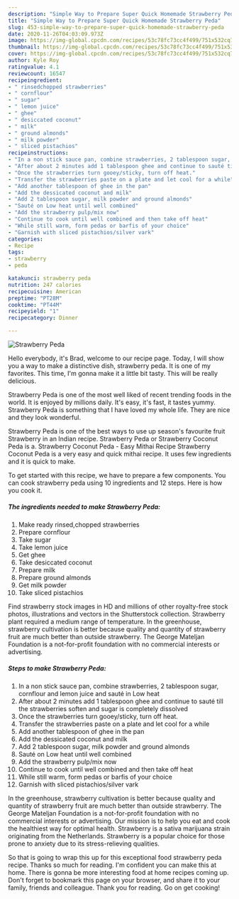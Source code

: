 ```yaml
---
description: "Simple Way to Prepare Super Quick Homemade Strawberry Peda"
title: "Simple Way to Prepare Super Quick Homemade Strawberry Peda"
slug: 453-simple-way-to-prepare-super-quick-homemade-strawberry-peda
date: 2020-11-26T04:03:09.973Z
image: https://img-global.cpcdn.com/recipes/53c78fc73cc4f499/751x532cq70/strawberry-peda-recipe-main-photo.jpg
thumbnail: https://img-global.cpcdn.com/recipes/53c78fc73cc4f499/751x532cq70/strawberry-peda-recipe-main-photo.jpg
cover: https://img-global.cpcdn.com/recipes/53c78fc73cc4f499/751x532cq70/strawberry-peda-recipe-main-photo.jpg
author: Kyle Roy
ratingvalue: 4.1
reviewcount: 16547
recipeingredient:
- " rinsedchopped strawberries"
- " cornflour"
- " sugar"
- " lemon juice"
- " ghee"
- " desiccated coconut"
- " milk"
- " ground almonds"
- " milk powder"
- " sliced pistachios"
recipeinstructions:
- "In a non stick sauce pan, combine strawberries, 2 tablespoon sugar, cornflour and lemon juice and sauté in Low heat"
- "After about 2 minutes add 1 tablespoon ghee and continue to sauté till the strawberries soften and sugar is completely dissolved"
- "Once the strawberries turn gooey/sticky, turn off heat."
- "Transfer the strawberries paste on a plate and let cool for a while"
- "Add another tablespoon of ghee in the pan"
- "Add the dessicated coconut and milk"
- "Add 2 tablespoon sugar, milk powder and ground almonds"
- "Sauté on Low heat until well combined"
- "Add the strawberry pulp/mix now"
- "Continue to cook until well combined and then take off heat"
- "While still warm, form pedas or barfis of your choice"
- "Garnish with sliced pistachios/silver vark"
categories:
- Recipe
tags:
- strawberry
- peda

katakunci: strawberry peda 
nutrition: 247 calories
recipecuisine: American
preptime: "PT28M"
cooktime: "PT44M"
recipeyield: "1"
recipecategory: Dinner

---
```



![Strawberry Peda](https://img-global.cpcdn.com/recipes/53c78fc73cc4f499/751x532cq70/strawberry-peda-recipe-main-photo.jpg)

Hello everybody, it's Brad, welcome to our recipe page. Today, I will show you a way to make a distinctive dish, strawberry peda. It is one of my favorites. This time, I'm gonna make it a little bit tasty. This will be really delicious.

Strawberry Peda is one of the most well liked of recent trending foods in the world. It is enjoyed by millions daily. It's easy, it's fast, it tastes yummy. Strawberry Peda is something that I have loved my whole life. They are nice and they look wonderful.

Strawberry Peda is one of the best ways to use up season&#39;s favourite fruit Strawberry in an Indian recipe. Strawberry Peda or Strawberry Coconut Peda is a. Strawberry Coconut Peda - Easy Mithai Recipe Strawberry Coconut Peda is a very easy and quick mithai recipe. It uses few ingredients and it is quick to make.


To get started with this recipe, we have to prepare a few components. You can cook strawberry peda using 10 ingredients and 12 steps. Here is how you cook it.

<!--inarticleads1-->

##### The ingredients needed to make Strawberry Peda:

1. Make ready  rinsed,chopped strawberries
1. Prepare  cornflour
1. Take  sugar
1. Take  lemon juice
1. Get  ghee
1. Take  desiccated coconut
1. Prepare  milk
1. Prepare  ground almonds
1. Get  milk powder
1. Take  sliced pistachios


Find strawberry stock images in HD and millions of other royalty-free stock photos, illustrations and vectors in the Shutterstock collection. Strawberry plant required a medium range of temperature. In the greenhouse, strawberry cultivation is better because quality and quantity of strawberry fruit are much better than outside strawberry. The George Mateljan Foundation is a not-for-profit foundation with no commercial interests or advertising. 

<!--inarticleads2-->

##### Steps to make Strawberry Peda:

1. In a non stick sauce pan, combine strawberries, 2 tablespoon sugar, cornflour and lemon juice and sauté in Low heat
1. After about 2 minutes add 1 tablespoon ghee and continue to sauté till the strawberries soften and sugar is completely dissolved
1. Once the strawberries turn gooey/sticky, turn off heat.
1. Transfer the strawberries paste on a plate and let cool for a while
1. Add another tablespoon of ghee in the pan
1. Add the dessicated coconut and milk
1. Add 2 tablespoon sugar, milk powder and ground almonds
1. Sauté on Low heat until well combined
1. Add the strawberry pulp/mix now
1. Continue to cook until well combined and then take off heat
1. While still warm, form pedas or barfis of your choice
1. Garnish with sliced pistachios/silver vark


In the greenhouse, strawberry cultivation is better because quality and quantity of strawberry fruit are much better than outside strawberry. The George Mateljan Foundation is a not-for-profit foundation with no commercial interests or advertising. Our mission is to help you eat and cook the healthiest way for optimal health. Strawberry is a sativa marijuana strain originating from the Netherlands. Strawberry is a popular choice for those prone to anxiety due to its stress-relieving qualities. 

So that is going to wrap this up for this exceptional food strawberry peda recipe. Thanks so much for reading. I'm confident you can make this at home. There is gonna be more interesting food at home recipes coming up. Don't forget to bookmark this page on your browser, and share it to your family, friends and colleague. Thank you for reading. Go on get cooking!
